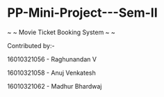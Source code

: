 # PP-Mini-Project---Sem-II
~ ~ Movie Ticket Booking System ~ ~

Contributed by:- 

16010321056 - Raghunandan V

16010321058 - Anuj Venkatesh 

16010321062 - Madhur Bhardwaj 
